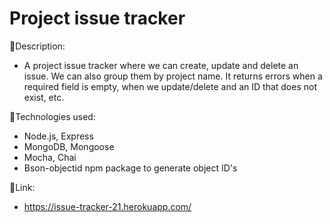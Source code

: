 # Project issue tracker

:page_facing_up:Description:

- A project issue tracker where we can create, update and delete an issue. 
  We can also group them by project name. It returns errors when a required field is empty, when we update/delete and an ID that does not exist, etc.

:wrench:Technologies used:

- Node.js, Express
- MongoDB, Mongoose
- Mocha, Chai
- Bson-objectid npm package to generate object ID's



:link:Link:
- https://issue-tracker-21.herokuapp.com/
